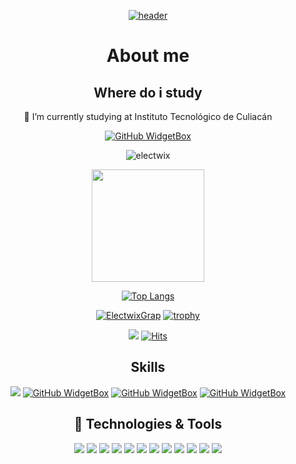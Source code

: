 <div align="center">

[![header](https://capsule-render.vercel.app/api?type=waving&color=0:EEFF00,100:a82da8&height=300&section=header&text=Joseocio%20Github&fontSize=90&animation=fadeIn&fontAlignY=38&desc=Bienvenido%20a%20%20mi%20perfil%20&descAlignY=51&descAlign=62)](https://github.com/joseocio192)
# About me
## Where do i study
🔭 I’m currently studying at Instituto Tecnológico de Culiacán

[![GitHub WidgetBox](https://github-widgetbox.vercel.app/api/profile?username=joseocio192&data=followers,repositories,stars,commits&theme=darkmode)]()
<p><img align="center" src="https://github-readme-streak-stats.herokuapp.com/?user=joseocio192&theme=dark" alt="electwix" /></p>
<a href="https://github.com/joseocio192">
<img height="180em" src="https://github-readme-stats.vercel.app/api?username=joseocio192&count_private=true&theme=radical&show_icons=true&hide=stars"/> 
  
![Top Langs](https://github-readme-stats.vercel.app/api/top-langs/?username=joseocio192&layout=compact&hide=vue&title_color=69a6f8&bg_color=0e1116&border_color=31363c&text_color=cad1d8&icon_color=6f7680&border_radius=5)

[![ElectwixGrap](https://github-readme-activity-graph.vercel.app/graph?username=joseocio192&hide_border=true&theme=xcode)](https://github.com/joseocio192)
[![trophy](https://github-profile-trophy.vercel.app/?username=joseocio192&theme=onedark)]([https://github.com/ryo-ma/github-profile-trophy](https://github.com/joseocio192))

![](https://komarev.com/ghpvc/?username=joseocio192)
[![Hits](https://hits.seeyoufarm.com/api/count/incr/badge.svg?url=https%3A%2F%2Fgithub.com%2Fjoseocio192&count_bg=%23FF0071&title_bg=%23555555&icon=&icon_color=%23724040&title=hits&edge_flat=false)]()

## Skills

[![](https://github-widgetbox.vercel.app/api/skills?names=java,bash,cpp,csharp,x86,SQL,json,lua,markdown&includeNames=true&theme=darkmode)](https://github.com/joseocio192)
[![GitHub WidgetBox](https://github-widgetbox.vercel.app/api/skills?tools=git,docker,npm,nodejs,aws&includeNames=true&theme=darkmode)](https://github.com/joseocio192)
[![GitHub WidgetBox](https://github-widgetbox.vercel.app/api/skills?frameworks=react,tailwind,dotnet,laravel&includeNames=true&theme=darkmode)](https://github.com/joseocio192)
[![GitHub WidgetBox](https://github-widgetbox.vercel.app/api/skills?software=linux,windows,vscode&includeNames=true&theme=darkmode)](https://github.com/joseocio192)

## 🔧 Technologies & Tools
[![](https://img.shields.io/badge/OS-Linux-informational?style=flat&logo=linux&logoColor=white&color=ff016e)](https://github.com/joseocio192)
[![](https://img.shields.io/badge/Linux-Arch-informational?style=flat&logo=archlinux&logoColor=white&color=ff016e)](https://github.com/joseocio192)
[![](https://img.shields.io/badge/Editor-Nvim-informational?style=flat&logo=neovim&logoColor=white&color=ff016e)](https://github.com/joseocio192)
[![](https://img.shields.io/badge/Editor-VSCode-informational?style=flat&logo=visualstudiocode&logoColor=white&color=ff016e)](https://github.com/joseocio192)
[![](https://img.shields.io/badge/Code-C++-informational?style=flat&logo=cplusplus&logoColor=white&color=ff016e)](https://github.com/joseocio192)
[![](https://img.shields.io/badge/Code-CSharp-informational?style=flat&logo=csharp&logoColor=white&color=ff016e)](https://github.com/joseocio192)
[![](https://img.shields.io/badge/Code-Lua-informational?style=flat&logo=lua&logoColor=white&color=ff016e)](https://github.com/joseocio192)
[![](https://img.shields.io/badge/Code-NodeJS-informational?style=flat&logo=nodedotjs&logoColor=white&color=ff016e)](https://github.com/joseocio192)
[![](https://img.shields.io/badge/Shell-Bash-informational?style=flat&logo=gnu-bash&logoColor=white&color=ff016e)](https://github.com/joseocio192)
[![](https://img.shields.io/badge/Tools-SteamCMD-informational?style=flat&logo=steam&logoColor=white&color=ff016e)](https://github.com/joseocio192)
[![](https://img.shields.io/badge/Tools-Docker-informational?style=flat&logo=docker&logoColor=white&color=ff016e)](https://github.com/joseocio192)
[![](https://img.shields.io/badge/Cloud-AWS-informational?style=flat&logo=amazonaws&logoColor=white&color=ff016e)](https://github.com/joseocio192)



<!--
**joseocio192/joseocio192** is a ✨ _special_ ✨ repository because its `README.md` (this file) appears on your GitHub profile.

Here are some ideas to get you started:


- 🌱 I’m currently learning ...
- 👯 I’m looking to collaborate on ...
- 🤔 I’m looking for help with ...
- 💬 Ask me about ...
- 📫 How to reach me: ...
- 😄 Pronouns: ...
- ⚡ Fun fact: ...
-->
